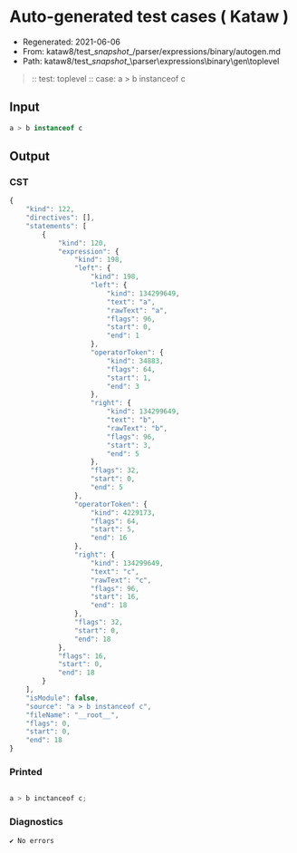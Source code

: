 # Auto-generated test cases ( Kataw )
- Regenerated: 2021-06-06
- From: kataw8/test\__snapshot__/parser/expressions/binary/autogen.md
- Path: kataw8/test\__snapshot__\parser\expressions\binary\gen\toplevel
> :: test: toplevel
> :: case: a > b instanceof c
## Input

`````js
a > b instanceof c
`````
## Output

### CST

```javascript
{
    "kind": 122,
    "directives": [],
    "statements": [
        {
            "kind": 120,
            "expression": {
                "kind": 198,
                "left": {
                    "kind": 198,
                    "left": {
                        "kind": 134299649,
                        "text": "a",
                        "rawText": "a",
                        "flags": 96,
                        "start": 0,
                        "end": 1
                    },
                    "operatorToken": {
                        "kind": 34883,
                        "flags": 64,
                        "start": 1,
                        "end": 3
                    },
                    "right": {
                        "kind": 134299649,
                        "text": "b",
                        "rawText": "b",
                        "flags": 96,
                        "start": 3,
                        "end": 5
                    },
                    "flags": 32,
                    "start": 0,
                    "end": 5
                },
                "operatorToken": {
                    "kind": 4229173,
                    "flags": 64,
                    "start": 5,
                    "end": 16
                },
                "right": {
                    "kind": 134299649,
                    "text": "c",
                    "rawText": "c",
                    "flags": 96,
                    "start": 16,
                    "end": 18
                },
                "flags": 32,
                "start": 0,
                "end": 18
            },
            "flags": 16,
            "start": 0,
            "end": 18
        }
    ],
    "isModule": false,
    "source": "a > b instanceof c",
    "fileName": "__root__",
    "flags": 0,
    "start": 0,
    "end": 18
}
```

### Printed

```javascript

a > b inctanceof c;
```

### Diagnostics

```javascript
✔ No errors
```

